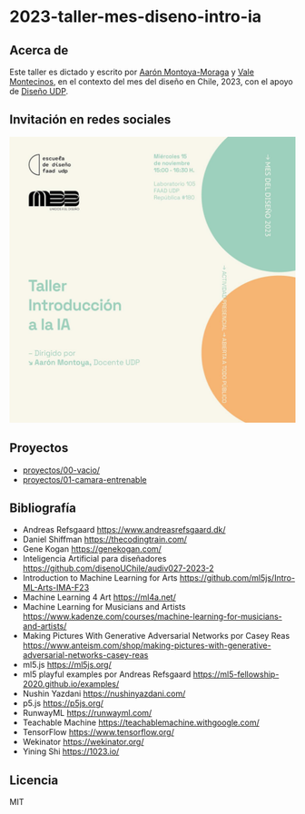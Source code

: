 # 2023-taller-mes-diseno-intro-ia

## Acerca de

Este taller es dictado y escrito por [Aarón Montoya-Moraga](https://github.com/montoyamoraga) y [Vale Montecinos](https://github.com/menteneon), en el contexto del mes del diseño en Chile, 2023, con el apoyo de [Diseño UDP](https://github.com/disenoUDP).

## Invitación en redes sociales

![invitación de instagram](./grafica-invitacion.jpg)

## Proyectos

* [proyectos/00-vacio/](./proyectos/00-vacio/index.html)
* [proyectos/01-camara-entrenable](./proyectos/01-camara-entrenable/)

## Bibliografía

- Andreas Refsgaard https://www.andreasrefsgaard.dk/
- Daniel Shiffman https://thecodingtrain.com/
- Gene Kogan https://genekogan.com/
- Inteligencia Artificial para diseñadores https://github.com/disenoUChile/audiv027-2023-2
- Introduction to Machine Learning for Arts https://github.com/ml5js/Intro-ML-Arts-IMA-F23
- Machine Learning 4 Art https://ml4a.net/
- Machine Learning for Musicians and Artists https://www.kadenze.com/courses/machine-learning-for-musicians-and-artists/
- Making Pictures With Generative Adversarial Networks por Casey Reas https://www.anteism.com/shop/making-pictures-with-generative-adversarial-networks-casey-reas
- ml5.js https://ml5js.org/
- ml5 playful examples por Andreas Refsgaard https://ml5-fellowship-2020.github.io/examples/
- Nushin Yazdani https://nushinyazdani.com/
- p5.js https://p5js.org/
- RunwayML https://runwayml.com/
- Teachable Machine https://teachablemachine.withgoogle.com/
- TensorFlow https://www.tensorflow.org/
- Wekinator https://wekinator.org/
- Yining Shi https://1023.io/

## Licencia

MIT
